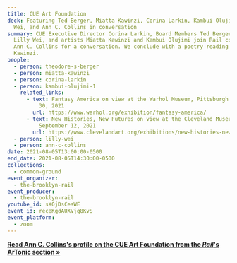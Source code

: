```yaml
---
title: CUE Art Foundation
deck: Featuring Ted Berger, Miatta Kawinzi, Corina Larkin, Kambui Olujimi, Lilly
  Wei, and Ann C. Collins in conversation
summary: CUE Executive Director Corina Larkin, Board Members Ted Berger and
  Lilly Wei, and artists Miatta Kawinzi and Kambui Olujimi join Rail contributor
  Ann C. Collins for a conversation. We conclude with a poetry reading by Miatta
  Kawinzi.
people:
  - person: theodore-s-berger
  - person: miatta-kawinzi
  - person: corina-larkin
  - person: kambui-olujimi-1
    related_links:
      - text: Fantasy America on view at the Warhol Museum, Pittsburgh through August
          30, 2021
        url: https://www.warhol.org/exhibition/fantasy-america/
      - text: New Histories, New Futures on view at the Cleveland Museum of Art through
          September 12, 2021
        url: https://www.clevelandart.org/exhibitions/new-histories-new-futures
  - person: lilly-wei
  - person: ann-c-collins
date: 2021-08-05T13:00:00-0500
end_date: 2021-08-05T14:30:00-0500
collections:
  - common-ground
event_organizer:
  - the-brooklyn-rail
event_producer:
  - the-brooklyn-rail
youtube_id: sX0jDsCesWE
event_id: receKgdAUXVjq8KvS
event_platform:
  - zoom
---
```

**[Read Ann C. Collins's profile on the CUE Art Foundation from the *Rail*'s ArTonic section » ](https://brooklynrail.org/2021/04/artonic/CUE-Art-Foundation)**